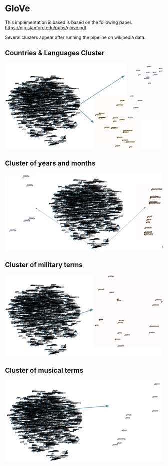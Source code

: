 # GloVe

This implementation is based is based on the following paper. 
https://nlp.stanford.edu/pubs/glove.pdf

Several clusters appear after running the pipeline on wikipedia data. 

## Countries & Languages Cluster 
![alt text](results/countries&Languages.png)

## Cluster of years and months
![alt text](results/years&months.png)

## Cluster of military terms 
![alt text](results/millitary_terms.png)

## Cluster of musical terms 
![alt text](results/musical_terms.png)
